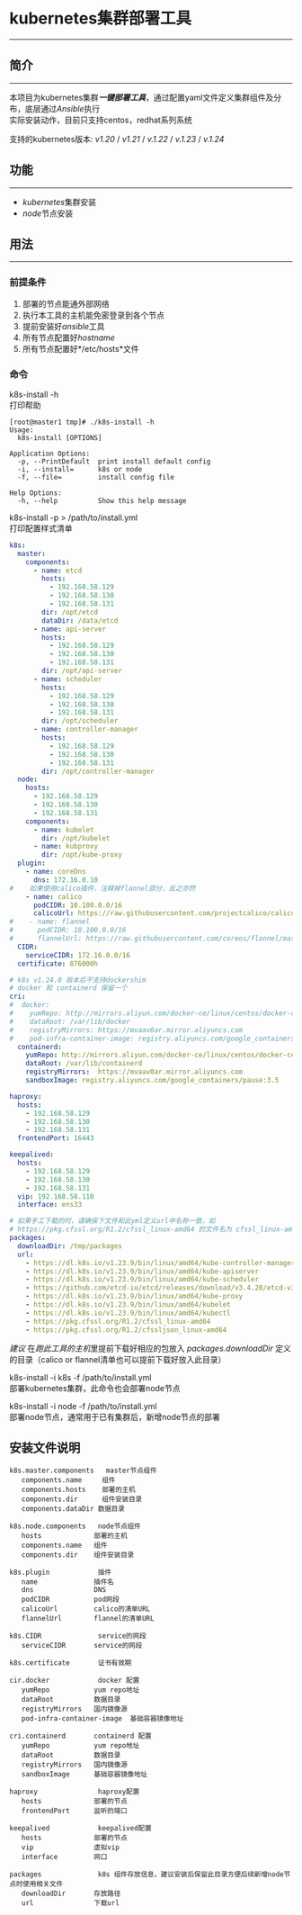 # kubernetes集群部署工具
- - -  

## 简介  
- - -   

本项目为kubernetes集群***一键部署工具***，通过配置yaml文件定义集群组件及分布，底层通过*Ansible*执行  
实际安装动作，目前只支持centos，redhat系列系统  
  
支持的kubernetes版本: *v1.20* / *v1.21* / *v.1.22* / *v.1.23* / *v.1.24*  

## 功能  
- - -   
* *kubernetes*集群安装   
* *node*节点安装

## 用法   
- - -   
### 前提条件  
1. 部署的节点能通外部网络  
2. 执行本工具的主机能免密登录到各个节点 
3. 提前安装好*ansible*工具 
4. 所有节点配置好*hostname*  
5. 所有节点配置好*/etc/hosts*文件  

### 命令  
k8s-install -h  
打印帮助   
``` 
[root@master1 tmp]# ./k8s-install -h
Usage:
  k8s-install [OPTIONS]

Application Options:
  -p, --PrintDefault  print install default config
  -i, --install=      k8s or node
  -f, --file=         install config file

Help Options:
  -h, --help          Show this help message

```
k8s-install -p >  /path/to/install.yml  
打印配置样式清单  
```yaml
k8s:
  master:
    components:
      - name: etcd
        hosts:
          - 192.168.58.129
          - 192.168.58.130
          - 192.168.58.131
        dir: /opt/etcd
        dataDir: /data/etcd
      - name: api-server
        hosts:
          - 192.168.58.129
          - 192.168.58.130
          - 192.168.58.131
        dir: /opt/api-server
      - name: scheduler
        hosts:
          - 192.168.58.129
          - 192.168.58.130
          - 192.168.58.131
        dir: /opt/scheduler
      - name: controller-manager
        hosts:
          - 192.168.58.129
          - 192.168.58.130
          - 192.168.58.131
        dir: /opt/controller-manager
  node:
    hosts:
      - 192.168.58.129
      - 192.168.58.130
      - 192.168.58.131
    components:
      - name: kubelet
        dir: /opt/kubelet
      - name: kubproxy
        dir: /opt/kube-proxy
  plugin:
    - name: coreDns
      dns: 172.16.0.10
#    如果使用calico插件，注释掉flannel部分，反之亦然
    - name: calico
      podCIDR: 10.100.0.0/16
      calicoUrl: https://raw.githubusercontent.com/projectcalico/calico/v3.24.1/manifests/calico-typha.yaml
#    - name: flannel
#      podCIDR: 10.100.0.0/16
#      flannelUrl: https://raw.githubusercontent.com/coreos/flannel/master/Documentation/kube-flannel.yml
  CIDR:
    serviceCIDR: 172.16.0.0/16
  certificate: 876000h

# k8s v1.24.0 版本后不支持dockershim
# docker 和 containerd 保留一个
cri:
#  docker:
#    yumRepo: http://mirrors.aliyun.com/docker-ce/linux/centos/docker-ce.repo
#    dataRoot: /var/lib/docker
#    registryMirrors: https://mvaav0ar.mirror.aliyuncs.com
#    pod-infra-container-image: registry.aliyuncs.com/google_containers/pause:3.5
  containerd:
    yumRepo: http://mirrors.aliyun.com/docker-ce/linux/centos/docker-ce.repo
    dataRoot: /var/lib/containerd
    registryMirrors:  https://mvaav0ar.mirror.aliyuncs.com
    sandboxImage: registry.aliyuncs.com/google_containers/pause:3.5

haproxy:
  hosts:
    - 192.168.58.129
    - 192.168.58.130
    - 192.168.58.131
  frontendPort: 16443

keepalived:
  hosts:
    - 192.168.58.129
    - 192.168.58.130
    - 192.168.58.131
  vip: 192.168.58.110
  interface: ens33

# 如果手工下载的时，请确保下文件和此yml定义url中名称一致，如
# https://pkg.cfssl.org/R1.2/cfssl_linux-amd64 的文件名为 cfssl_linux-amd64
packages:
  downloadDir: /tmp/packages
  url:
    - https://dl.k8s.io/v1.23.9/bin/linux/amd64/kube-controller-manager
    - https://dl.k8s.io/v1.23.9/bin/linux/amd64/kube-apiserver
    - https://dl.k8s.io/v1.23.9/bin/linux/amd64/kube-scheduler
    - https://github.com/etcd-io/etcd/releases/download/v3.4.20/etcd-v3.4.20-linux-amd64.tar.gz
    - https://dl.k8s.io/v1.23.9/bin/linux/amd64/kube-proxy
    - https://dl.k8s.io/v1.23.9/bin/linux/amd64/kubelet
    - https://dl.k8s.io/v1.23.9/bin/linux/amd64/kubectl
    - https://pkg.cfssl.org/R1.2/cfssl_linux-amd64
    - https://pkg.cfssl.org/R1.2/cfssljson_linux-amd64

```
*建议* 在*跑此工具的主机*里提前下载好相应的包放入 *packages.downloadDir* 定义的目录（calico or flannel清单也可以提前下载好放入此目录）  

k8s-install -i k8s -f /path/to/install.yml  
部署kubernetes集群，此命令也会部署node节点  
   
    
k8s-install -i node -f  /path/to/install.yml  
部署node节点，通常用于已有集群后，新增node节点的部署  
  
  
 ## 安装文件说明 
 ```
k8s.master.components   master节点组件
    components.name     组件
    components.hosts    部署的主机
    components.dir      组件安装目录
    components.dataDir 数据目录

k8s.node.components   node节点组件
    hosts             部署的主机
    components.name   组件
    components.dir    组件安装目录

k8s.plugin            插件
    name              插件名
    dns               DNS
    podCIDR           pod网段
    calicoUrl         calico的清单URL
    flannelUrl        flannel的清单URL

k8s.CIDR              service的网段
    serviceCIDR       service的网段

k8s.certificate       证书有效期

cir.docker            docker 配置
    yumRepo           yum repo地址
    dataRoot          数据目录
    registryMirrors   国内镜像源
    pod-infra-container-image  基础容器镜像地址

cri.containerd       containerd 配置
    yumRepo           yum repo地址
    dataRoot          数据目录
    registryMirrors   国内镜像源
    sandboxImage      基础容器镜像地址

haproxy               haproxy配置
    hosts             部署的节点
    frontendPort      监听的端口

keepalived            keepalived配置
    hosts             部署的节点
    vip               虚拟vip
    interface         网口

packages              k8s 组件存放信息，建议安装后保留此目录方便后续新增node节点时使用相关文件
    downloadDir       存放路径
    url               下载url
```